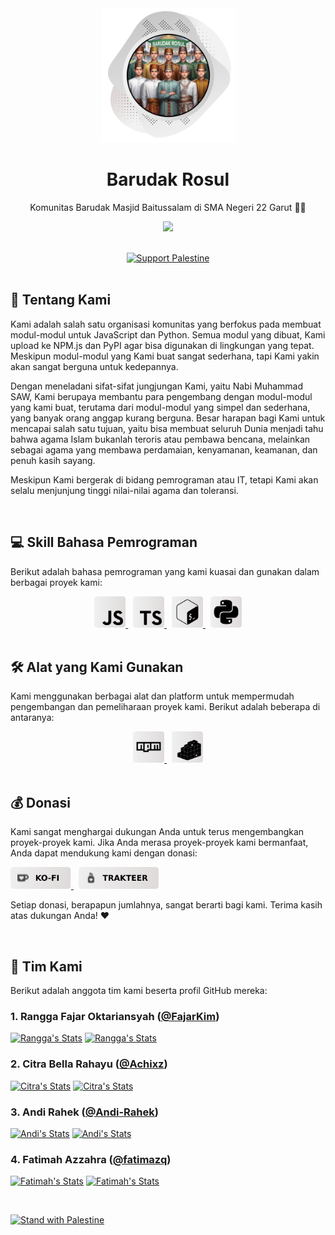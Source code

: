 <div align="center">
    <a href="https://github.com/BarudakRosul">
        <picture>
            <source srcset="https://github.com/BarudakRosul/.github/raw/master/images/picture-dark.svg" media="(prefers-color-scheme: dark)">
            <source srcset="https://github.com/BarudakRosul/.github/raw/master/images/picture-light.svg" media="(prefers-color-scheme: light)">
            <img src="https://github.com/BarudakRosul/.github/raw/master/images/picture-light.svg" alt="Barudak Rosul" width="215" height="215">
        </picture>
    </a>
    <h1>Barudak Rosul</h1>
    <p>Komunitas Barudak Masjid Baitussalam di SMA Negeri 22 Garut 👳🏻</p>
    <p><img src="https://komarev.com/ghpvc/?username=barudakrosul"/></p>
    </br>
    <a href="https://techforpalestine.org/learn-more"><img src="https://raw.githubusercontent.com/Safouene1/support-palestine-banner/master/banner-support.svg" alt="Support Palestine"/></a>
</div>

</br>

## 🏢 Tentang Kami

Kami adalah salah satu organisasi komunitas yang berfokus pada membuat modul-modul untuk JavaScript dan Python. Semua modul yang dibuat, Kami upload ke NPM.js dan PyPI agar bisa digunakan di lingkungan yang tepat. Meskipun modul-modul yang Kami buat sangat sederhana, tapi Kami yakin akan sangat berguna untuk kedepannya.

Dengan meneladani sifat-sifat jungjungan Kami, yaitu Nabi Muhammad SAW, Kami berupaya membantu para pengembang dengan modul-modul yang kami buat, terutama dari modul-modul yang simpel dan sederhana, yang banyak orang anggap kurang berguna. Besar harapan bagi Kami untuk mencapai salah satu tujuan, yaitu bisa membuat seluruh Dunia menjadi tahu bahwa agama Islam bukanlah teroris atau pembawa bencana, melainkan sebagai agama yang membawa perdamaian, kenyamanan, keamanan, dan penuh kasih sayang.

Meskipun Kami bergerak di bidang pemrograman atau IT, tetapi Kami akan selalu menjunjung tinggi nilai-nilai agama dan toleransi.

</br>

## 💻 Skill Bahasa Pemrograman

Berikut adalah bahasa pemrograman yang kami kuasai dan gunakan dalam berbagai proyek kami:

<div align="center">
    <a href="https://www.javascript.com/">
        <picture>
            <source srcset="https://github.com/BarudakRosul/.github/raw/master/images/icons/javascript-dark.svg" media="(prefers-color-scheme: dark)">
            <source srcset="https://github.com/BarudakRosul/.github/raw/master/images/icons/javascript-light.svg" media="(prefers-color-scheme: light)">
            <img src="https://github.com/BarudakRosul/.github/raw/master/images/icons/javascript-light.svg" alt="JavaScript" width="50" height="50">
        </picture>
    </a>
    &nbsp;
    <a href="https://www.typescriptlang.org/">
        <picture>
            <source srcset="https://github.com/BarudakRosul/.github/raw/master/images/icons/typescript-dark.svg" media="(prefers-color-scheme: dark)">
            <source srcset="https://github.com/BarudakRosul/.github/raw/master/images/icons/typescript-light.svg" media="(prefers-color-scheme: light)">
            <img src="https://github.com/BarudakRosul/.github/raw/master/images/icons/typescript-light.svg" alt="TypeScript" width="50" height="50">
        </picture>
    </a>
    &nbsp;
    <a href="https://www.gnu.org/software/bash/manual/bash.html">
        <picture>
            <source srcset="https://github.com/BarudakRosul/.github/raw/master/images/icons/bash-dark.svg" media="(prefers-color-scheme: dark)">
            <source srcset="https://github.com/BarudakRosul/.github/raw/master/images/icons/bash-light.svg" media="(prefers-color-scheme: light)">
            <img src="https://github.com/BarudakRosul/.github/raw/master/images/icons/bash-light.svg" alt="Bash" width="50" height="50">
        </picture>
    </a>
    &nbsp;
    <a href="https://www.python.org/">
        <picture>
            <source srcset="https://github.com/BarudakRosul/.github/raw/master/images/icons/python-dark.svg" media="(prefers-color-scheme: dark)">
            <source srcset="https://github.com/BarudakRosul/.github/raw/master/images/icons/python-light.svg" media="(prefers-color-scheme: light)">
            <img src="https://github.com/BarudakRosul/.github/raw/master/images/icons/python-light.svg" alt="Python" width="50" height="50">
        </picture>
    </a>
</div>

</br>

## 🛠️ Alat yang Kami Gunakan

Kami menggunakan berbagai alat dan platform untuk mempermudah pengembangan dan pemeliharaan proyek kami. Berikut adalah beberapa di antaranya:

<div align="center">
    <a href="https://www.npmjs.com/">
        <picture>
            <source srcset="https://github.com/BarudakRosul/.github/raw/master/images/icons/npm-dark.svg" media="(prefers-color-scheme: dark)">
            <source srcset="https://github.com/BarudakRosul/.github/raw/master/images/icons/npm-light.svg" media="(prefers-color-scheme: light)">
            <img src="https://github.com/BarudakRosul/.github/raw/master/images/icons/npm-light.svg" alt="NPM" width="50" height="50">
        </picture>
    </a>
    &nbsp;
    <a href="https://pypi.org/">
        <picture>
            <source srcset="https://github.com/BarudakRosul/.github/raw/master/images/icons/pypi-dark.svg" media="(prefers-color-scheme: dark)">
            <source srcset="https://github.com/BarudakRosul/.github/raw/master/images/icons/pypi-light.svg" media="(prefers-color-scheme: light)">
            <img src="https://github.com/BarudakRosul/.github/raw/master/images/icons/pypi-light.svg" alt="PyPI" width="50" height="50">
        </picture>
    </a>
</div>

</br>

## 💰 Donasi

Kami sangat menghargai dukungan Anda untuk terus mengembangkan proyek-proyek kami. Jika Anda merasa proyek-proyek kami bermanfaat, Anda dapat mendukung kami dengan donasi:

<div align="left">
    <a href="https://ko-fi.com/barudakrosul">
        <picture>
            <source srcset="https://github.com/BarudakRosul/.github/raw/master/images/buttons/kofi-dark.svg" media="(prefers-color-scheme: dark)">
            <source srcset="https://github.com/BarudakRosul/.github/raw/master/images/buttons/kofi-light.svg" media="(prefers-color-scheme: light)">
            <img src="https://github.com/BarudakRosul/.github/raw/master/images/buttons/kofi-light.svg" alt="Ko-fi" height="35">
        </picture>
    </a>
    &nbsp;
    <a href="https://trakteer.id/barudakrosul">
        <picture>
            <source srcset="https://github.com/BarudakRosul/.github/raw/master/images/buttons/trakteer-dark.svg" media="(prefers-color-scheme: dark)">
            <source srcset="https://github.com/BarudakRosul/.github/raw/master/images/buttons/trakteer-light.svg" media="(prefers-color-scheme: light)">
            <img src="https://github.com/BarudakRosul/.github/raw/master/images/buttons/trakteer-light.svg" alt="Trakteer" height="35">
        </picture>
    </a>
</div>

Setiap donasi, berapapun jumlahnya, sangat berarti bagi kami. Terima kasih atas dukungan Anda! ❤️

</br>

## 💼 Tim Kami

Berikut adalah anggota tim kami beserta profil GitHub mereka:

### 1. Rangga Fajar Oktariansyah ([@FajarKim](https://github.com/FajarKim))

[![Rangga's Stats](https://gh-readme-profile.vercel.app/api?username=FajarKim&hide_border=true&border_radius=6&locale=id&title_color=fff&text_color=fff&icon_color=e1d9d9&stroke_color=444242&bg_color=4,1d1d1e,4a4a4a#gh-dark-mode-only)](https://github.com/FajarKim#gh-dark-mode-only)
[![Rangga's Stats](https://gh-readme-profile.vercel.app/api?username=FajarKim&hide_border=true&border_radius=6&locale=id&title_color=000&text_color=000&icon_color=49494b&stroke_color=e1d9d9&bg_color=4,f0f0f0,dfdbdb#gh-light-mode-only)](https://github.com/FajarKim#gh-light-mode-only)

### 2. Citra Bella Rahayu ([@Achixz](https://github.com/Achixz))

[![Citra's Stats](https://gh-readme-profile.vercel.app/api?username=Achixz&hide_border=true&border_radius=6&locale=id&title_color=fff&text_color=fff&icon_color=e1d9d9&stroke_color=444242&bg_color=4,1d1d1e,4a4a4a#gh-dark-mode-only)](https://github.com/Achixz#gh-dark-mode-only)
[![Citra's Stats](https://gh-readme-profile.vercel.app/api?username=Achixz&hide_border=true&border_radius=6&locale=id&title_color=000&text_color=000&icon_color=49494b&stroke_color=e1d9d9&bg_color=4,f0f0f0,dfdbdb#gh-light-mode-only)](https://github.com/Achixz#gh-light-mode-only)

### 3. Andi Rahek ([@Andi-Rahek](https://github.com/Andi-Rahek))

[![Andi's Stats](https://gh-readme-profile.vercel.app/api?username=Andi-Rahek&hide_border=true&border_radius=6&locale=id&title_color=fff&text_color=fff&icon_color=e1d9d9&stroke_color=444242&bg_color=4,1d1d1e,4a4a4a#gh-dark-mode-only)](https://github.com/Andi-Rahek#gh-dark-mode-only)
[![Andi's Stats](https://gh-readme-profile.vercel.app/api?username=Andi-Rahek&hide_border=true&border_radius=6&locale=id&title_color=000&text_color=000&icon_color=49494b&stroke_color=e1d9d9&bg_color=4,f0f0f0,dfdbdb#gh-light-mode-only)](https://github.com/Andi-Rahek#gh-light-mode-only)

### 4. Fatimah Azzahra ([@fatimazq](https://github.com/fatimazq))

[![Fatimah's Stats](https://gh-readme-profile.vercel.app/api?username=fatimazq&hide_border=true&border_radius=6&locale=id&title_color=fff&text_color=fff&icon_color=e1d9d9&stroke_color=444242&bg_color=4,1d1d1e,4a4a4a#gh-dark-mode-only)](https://github.com/fatimazq#gh-dark-mode-only)
[![Fatimah's Stats](https://gh-readme-profile.vercel.app/api?username=fatimazq&hide_border=true&border_radius=6&locale=id&title_color=000&text_color=000&icon_color=49494b&stroke_color=e1d9d9&bg_color=4,f0f0f0,dfdbdb#gh-light-mode-only)](https://github.com/fatimazq#gh-light-mode-only)

</br>

[![Stand with Palestine](https://raw.githubusercontent.com/Safouene1/support-palestine-banner/master/StandWithPalestine.svg)](https://techforpalestine.org/learn-more)
